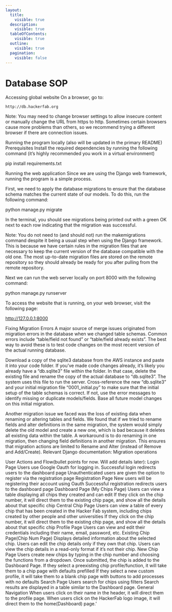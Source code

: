 ```yaml
---
layout:
  title:
    visible: true
  description:
    visible: true
  tableOfContents:
    visible: true
  outline:
    visible: true
  pagination:
    visible: false
---
```


# Database SOP


Accessing global website
On a browser, go to:

	http://db.hackerfab.org

Note: You may need to change browser settings to allow insecure content or manually change the URL from https to http. Sometimes certain browsers cause more problems than others, so we recommend trying a different browser if there are connection issues.

Running the program locally (also will be updated in the primary README)
Prerequisites
Install the required dependencies by running the following command (it’s highly recommended you work in a virtual environment)

pip install requirements.txt

Running the web application
Since we are using the Django web framework, running the program is a simple process.

First, we need to apply the database migrations to ensure that the database schema matches the current state of our models. To do this, run the following command:

python manage.py migrate

In the terminal, you should see migrations being printed out with a green OK next to each row indicating that the migration was successful. 

Note: You do not need to (and should not) run the makemigrations command despite it being a usual step when using the Django framework. This is because we have certain rules in the migration files that are necessary to keep the current version of the database compatible with the old one. The most up-to-date migration files are stored on the remote repository so they should already be ready for you after pulling from the remote repository. 

Next we can run the web server locally on port 8000 with the following command:

python manage.py runserver

To access the website that is running, on your web browser, visit the following page:

http://127.0.0.1:8000

Fixing Migration Errors
A major source of merge issues originated from migration errors in the database when we changed table schemas. Common errors include “table/field not found” or “table/field already exists”. The best way to avoid these is to test code changes on the most recent version of the actual running database. 

Download a copy of the sqlite3 database from the AWS instance and paste it into your code folder. 
If you’ve made code changes already, it’s likely you already have a “db.sqlite3” file within the folder. In that case, delete the existing file and rename the copy of the actual database to “db.sqlite3”. The system uses this file to run the server. 
Cross-reference the new “db.sqlite3” and your initial migration file “0001_initial.py” to make sure that the initial setup of the table schemas is correct. If not, use the error messages to identify missing or duplicate models/fields.
Base all future model changes on this initial migration.

Another migration issue we faced was the loss of existing data when renaming or altering tables and fields. We found that if we tried to rename fields and alter definitions in the same migration, the system would simply delete the old model and create a new one, which is bad because it deletes all existing data within the table. A workaround is to do renaming in one migration, then changing field definitions in another migration. This ensures that migration actions are limited to Rename and Alter (instead of Remove and Add/Create).
Relevant Django documentation: Migration operations

User Actions and Flow(bullet points for now. Will add details later):
Login Page
Users use Google Oauth for logging in.
Successful login redirects users to the dashboard page
Unauthenticated users are given the option to register via the registration page
Registration Page
New users will be registering their account using Oauth
Successful registration redirects users to the dashboard page
Dashboard Page (My Chips Page)
Users can view a table displaying all chips they created and can edit
If they click on the chip number, it will direct them to the existing chip page, and show all the details about that specific chip
Central Chip Page
Users can view a table of every chip that has been created in the Hacker Fab system, including chips created by other people and other universities
If they click on the chip number, it will direct them to the existing chip page, and show all the details about that specific chip
Profile Page
Users can view and edit their credentials including their name, email, password, etc. 
Existing Chip Page(Chip Num Page)
Displays detailed information about the selected chip.
Users can edit the chip details only if they own that chip.
Users can view the chip details in a read-only format if it’s not their chip.
New Chip Page
Users create new chips by typing in the chip number and choosing the functions from a dropdown.
Once submitted, the chip is added to the Dashboard Page.
If they select a preexisting chip profile/function, it will take them to a chip page with defaults prefilled
If they select a new custom profile, it will take them to a blank chip page with buttons to add processes with no defaults
Search Page
Users search for chips using filters
Search results are displayed in a table similar to the Dashboard page.
General Navigation
When users click on their name in the header, it will direct them to the profile page.
When users click on the HackerFab logo image, it will direct them to the home(Dashboard) page.’


